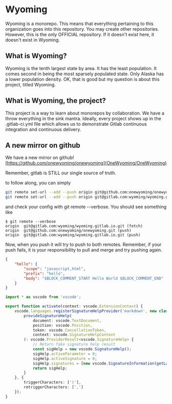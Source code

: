 # Wyoming

Wyoming is a monorepo. 
This means that everything pertaining to this organization goes into this repository. 
You may create other repositories. 
However, this is the only OFFICIAL repository. 
If it doesn't exist here, it doesn't exist in Wyoming. 

## What is Wyoming?
Wyoming is the tenth largest state by area. It has the least population. 
It comes second in being the most sparsely populated state. 
Only Alaska has a lower population density. 
OK, that is good but my question is about this project, titled Wyoming. 

## What is Wyoming, the project?

This project is a way to learn about monorepos by collaboration. 
We have a throw everything in the sink mantra. 
Ideally, every project shows up in the .gitlab-ci.yml file 
which allows us to demonstrate Gitlab continuous integration and continuous delivery. 

## A new mirror on github 

We have a new mirror on github! 
[https://github.com/onewyoming/onewyoming](OneWyoming/OneWyoming)

Remember, gitlab is STILL our single source of truth. 

to follow along, you can simply 

```sh
git remote set-url --add --push origin git@github.com:onewyoming/onewyoming.git
git remote set-url --add --push origin git@gitlab.com:wyoming/wyoming.gitlab.io.git
``` 

and check your config with git remote --verbose. You should see something like 

```
$ git remote --verbose
origin  git@gitlab.com:wyoming/wyoming.gitlab.io.git (fetch)
origin  git@github.com:onewyoming/onewyoming.git (push)
origin  git@gitlab.com:wyoming/wyoming.gitlab.io.git (push)
```

Now, when you push it will try to push to both remotes. 
Remember, if your push fails, 
it is your responsibility to pull and merge and try pushing again. 

```json
{
    "hello": {
        "scope": "javascript,html",
        "prefix": "hello",
        "body": "$BLOCK_COMMENT_START Hello World $BLOCK_COMMENT_END"
    }
}
```

```ts
import * as vscode from 'vscode';

export function activate(context: vscode.ExtensionContext) {
    vscode.languages.registerSignatureHelpProvider('markdown', new class implements vscode.SignatureHelpProvider {
        provideSignatureHelp(
            document: vscode.TextDocument,
            position: vscode.Position,
            token: vscode.CancellationToken,
            context: vscode.SignatureHelpContext
        ): vscode.ProviderResult<vscode.SignatureHelp> {
            // Return fake signature help result
            const sigHelp = new vscode.SignatureHelp();
            sigHelp.activeParameter = 0;
            sigHelp.activeSignature = 0;
            sigHelp.signatures = [new vscode.SignatureInformation(getLabel(context))];
            return sigHelp;
        }
    }, {
        triggerCharacters: ['('],
        retriggerCharacters: [',']
    });
}
```